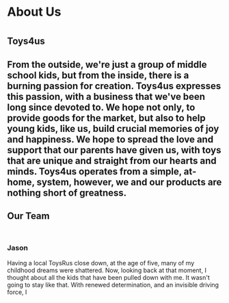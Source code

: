 <h1>About Us<h1/>
<h2>Toys4us<h2/>
<p> From the outside, we're just a group of middle school kids, but from the inside, there is a burning passion for creation. Toys4us expresses this passion, with a business that we've been long since devoted to. We hope not only, to provide goods for the market, but also to help young kids, like us, build crucial memories of joy and happiness. We hope to spread the love and support that our parents have given us, with toys that are unique and straight from our hearts and minds. Toys4us operates from a simple, at-home, system, however, we and our products are nothing short of greatness.<p/>
<h2>Our Team<h2/>
<img src="">
<h3>Jason</h3>
<p>Having a local ToysRus close down, at the age of five, many of my childhood dreams were shattered. Now, looking back at that moment, I thought about all the kids that have been pulled down with me. It wasn't going to stay like that. With renewed determination, and an invisible driving force, I</p>
